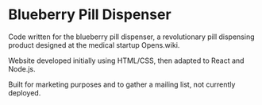 # Blueberry Pill Dispenser
Code written for the blueberry pill dispenser, a revolutionary pill dispensing product designed at the medical startup Opens.wiki.

Website developed initially using HTML/CSS, then adapted to React and Node.js. 

Built for marketing purposes and to gather a mailing list, not currently deployed.
